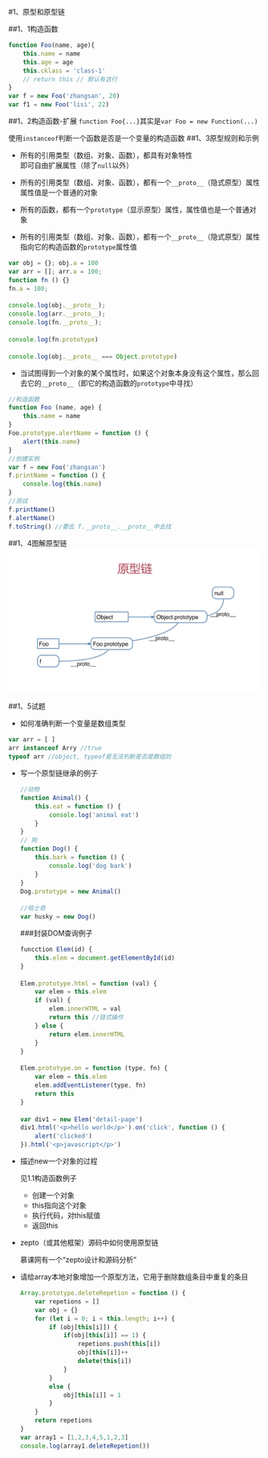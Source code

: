 #1、原型和原型链

##1、1构造函数
```javascript
function Foo(name, age){
	this.name = name
	this.age = age
	this.cklass = 'class-1'
	// return this // 默认有这行
}
var f = new Foo('zhangsan', 20)
var f1 = new Foo('lisi', 22)
```
##1、2构造函数-扩展
`function Foo{...}`其实是`var Foo = new Function(...)`

使用`instanceof`判断一个函数是否是一个变量的构造函数
##1、3原型规则和示例
* 所有的引用类型（数组、对象、函数），都具有对象特性<br>  	即可自由扩展属性（除了`null`以外）

* 所有的引用类型（数组、对象、函数），都有一个`__proto__`（隐式原型）属性<br>	属性值是一个普通的对象

* 所有的函数，都有一个`prototype`（显示原型）属性，属性值也是一个普通对象
 
* 所有的引用类型（数组、对象、函数），都有一个`__proto__`（隐式原型）属性指向它的构造函数的`prototype`属性值

```javascript
var obj = {}; obj.a = 100
var arr = []; arr.a = 100;
function fn () {}
fn.a = 100;

console.log(obj.__proto__);
console.log(arr.__proto__);
console.log(fn.__proto__);

console.log(fn.prototype)

console.log(obj.__proto__ === Object.prototype)
``` 
* 当试图得到一个对象的某个属性时，如果这个对象本身没有这个属性，那么回去它的`__proto__`（即它的构造函数的`prototype`中寻找）

```javascript
//构造函数
function Foo (name, age) {
	this.name = name
}
Foo.prototype.alertName = function () {
	alert(this.name)
}
//创建实例
var f = new Foo('zhangsan')
f.printName = function () {
	console.log(this.name)
}
//测试
f.printName()
f.alertName()
f.toString() //要去 f.__proto__.__proto__中去找
```

##1、4图解原型链
![avatar](/images/FA557328-14DA-4A26-9A6F-AA2418444BD6.png)

##1、5试题
* 如何准确判断一个变量是数组类型

 ```javascript
 var arr = [ ]
 arr instanceof Arry //true
 typeof arr //object, typeof是无法判断是否是数组的
 ```
 
* 写一个原型链继承的例子

	```javascript
	//动物
	function Animal() {
		this.eat = function () {
			console.log('animal eat')
		}
	}
	// 狗
	function Dog() {
		this.bark = function () {
			console.log('dog bark')
		}
	}
	Dog.prototype = new Animal()
	
	//哈士奇
	var husky = new Dog()
	```
	
	###封装DOM查询例子
	
	```javascript
	funcction Elem(id) {
		this.elem = document.getElementById(id)
	}
	
	Elem.prototype.html = function (val) {
		var elem = this.elem
		if (val) {
			elem.innerHTML = val
			return this //链式操作
		} else {
			return elem.innerHTML
		}
	}
	
	Elem.prototype.on = function (type, fn) {
		var elem = this.elem
		elem.addEventListener(type, fn)
		return this
	}
	
	var div1 = new Elem('detail-page')
	div1.html('<p>hello world</p>').on('click', function () {
		alert('clicked')
	}).html('<p>javascript</p>')
	```

* 描述new一个对象的过程

	见1.1构造函数例子
	* 创建一个对象
	* this指向这个对象
	* 执行代码，对this赋值
	* 返回this

* zepto（或其他框架）源码中如何使用原型链

	慕课网有一个“zepto设计和源码分析”
	
* 请给array本地对象增加一个原型方法，它用于删除数组条目中重复的条目
 
	```javascript
	Array.prototype.deleteRepetion = function () {
		var repetions = []
		var obj = {}
		for (let i = 0; i < this.length; i++) {
	 		if (obj[this[i]]) {  
		        if(obj[this[i]] == 1) {  
		            repetions.push(this[i])
		            obj[this[i]]++
		            delete(this[i])
		        }  
		    }  
		    else {  
		        obj[this[i]] = 1
		    }  
		}
	    return repetions
	}
	var array1 = [1,2,3,4,5,1,2,3]
	console.log(array1.deleteRepetion())
	```
